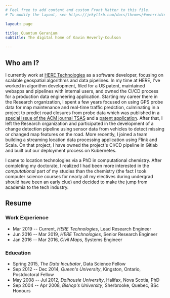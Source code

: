 ```yaml
---
# Feel free to add content and custom Front Matter to this file.
# To modify the layout, see https://jekyllrb.com/docs/themes/#overriding-theme-defaults

layout: page

title: Quantum Geranium
subtitle: The digital home of Gavin Heverly-Coulson

---
```


## Who am I?
I currently work at [HERE Technologies](https://www.here.com/) as a software developer, focusing on scalable geospatial algorithms and data pipelines.
In my time at HERE, I've worked in algorithm development, filed for a US patent, maintained webapps and pipelines with internal users, and owned the CI/CD process for a production data engineering application.
Starting my career there in the Research organization, I spent a few years focused on using GPS probe data for map maintenance and real-time traffic predction, culminating in a project to predict road closures from probe data which was published in a [special issue of the ACM journal TSAS](https://doi.org/10.1145/3325912) and a [patent application](https://patents.justia.com/patent/20200105134).
After that, I left the Research organization and participated in the development of a change detection pipeline using sensor data from vehicles to detect missing or changed map features on the road. 
More recently, I joined a team building a streaming location data processing application using Flink and Scala.
On that project, I have owned the project's CI/CD pipeline in Gitlab and built out our deployment process on Kubernetes. 


I came to location technologies via a PhD in computational chemistry.
After completing my doctorate, I realized I had been more interested in the *computational* part of my studies than the chemistry (the fact I took computer science courses for nearly all my electives during undergrad should have been an early clue) and decided to make the jump from academia to the tech industry. 


## Resume
### Work Experience
* Mar 2019 -- Current, *HERE Technologies*, Lead Research Engineer
* Jun 2016 -- Mar 2019, *HERE Technologies*, Senior Research Engineer
* Jan 2016 -- Mar 2016, *Civil Maps*, Systems Engineer

### Education
* Spring 2015, *The Data Incubator*, Data Science Fellow
* Sep 2012 -- Dec 2014, *Queen's University*, Kingston, Ontario, Postdoctoral Fellow
* May 2008 -- Jul 2012, *Dalhousie University*, Halifax, Nova Scotia, PhD
* Sep 2004 -- Apr 2008, *Bishop's University*, Sherbrooke, Quebec, BSc Honours
